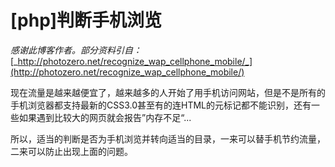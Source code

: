 # [php]判断手机浏览

_感谢此博客作者。部分资料引自：_[_http://photozero.net/recognize_wap_cellphone_mobile/_](http://photozero.net/recognize_wap_cellphone_mobile/) 

现在流量是越来越便宜了，越来越多的人开始了用手机访问网站，但是不是所有的手机浏览器都支持最新的CSS3.0甚至有的连HTML的元标记都不能识别，还有一些如果遇到比较大的网页就会报告”内存不足“...

所以，适当的判断是否为手机浏览并转向适当的目录，一来可以替手机节约流量，二来可以防止出现上面的问题。

